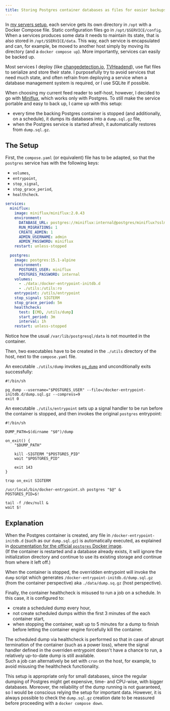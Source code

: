 ```yaml
---
title: Storing Postgres container databases as files for easier backups
---
```


In [my servers setup](https://github.com/jan4843/infrastructure), each service gets its own directory in `/opt` with a Docker Compose file. Static configuration files go in `/opt/$SERVICE/config`. When a services produces some data it needs to maintain its state, that is also stored in `/opt/$SERVICE/data`. This way, each service is encapsulated and can, for example, be moved to another host simply by moving its directory (and a `docker compose up`). More importantly, services can easily be backed up.

Most services I deploy (like [changedetection.io](https://changedetection.io), [TVHeadend](https://tvheadend.org)), use flat files to serialize and store their state. I purposefully try to avoid services that need much state, and often refrain from deploying a service when a database management system is required, or I use SQLite if possible.

When choosing my current feed reader to self-host, however, I decided to go with [Miniflux](https://miniflux.app), which works only with Postgres. To still make the service portable and easy to back up, I came up with this setup:

- every time the backing Postgres container is stopped (and additionally, on a schedule), it dumps its databases into a `dump.sql.gz` file,
- when the Postgres service is started afresh, it automatically restores from `dump.sql.gz`.

## The Setup

First, the `compose.yaml` (or equivalent) file has to be adapted, so that the `postgres` service has with the following keys:

- `volumes`,
- `entrypoint`,
- `stop_signal`,
- `stop_grace_period`,
- `healthcheck`.

```yaml
services:
  miniflux:
    image: miniflux/miniflux:2.0.43
    environment:
      DATABASE_URL: postgres://miniflux:internal@postgres/miniflux?sslmode=disable
      RUN_MIGRATIONS: 1
      CREATE_ADMIN: 1
      ADMIN_USERNAME: admin
      ADMIN_PASSWORD: miniflux
    restart: unless-stopped

  postgres:
    image: postgres:15.1-alpine
    environment:
      POSTGRES_USER: miniflux
      POSTGRES_PASSWORD: internal
    volumes:
      - ./data:/docker-entrypoint-initdb.d
      - ./utils:/utils:ro
    entrypoint: /utils/entrypoint
    stop_signal: SIGTERM
    stop_grace_period: 5m
    healthcheck:
      test: [CMD, /utils/dump]
      start_period: 3m
      interval: 1h
    restart: unless-stopped
```

Notice how the usual `/var/lib/postgresql/data` is not mounted in the container.

Then, two executables have to be created in the `./utils` directory of the host, next to the `compose.yaml` file.

An executable `./utils/dump` invokes [`pg_dump`](https://www.postgresql.org/docs/current/app-pgdump.html) and unconditionally exits successfully:

```shell
#!/bin/sh

pg_dump --username="$POSTGRES_USER" --file=/docker-entrypoint-initdb.d/dump.sql.gz --compress=9
exit 0
```

An executable `./utils/entrypoint` sets up a signal handler to be run before the container is stopped, and then invokes the original `postgres` entrypoint:

```shell
#!/bin/sh

DUMP_PATH=$(dirname "$0")/dump

on_exit() {
	"$DUMP_PATH"

	kill -SIGTERM "$POSTGRES_PID"
	wait "$POSTGRES_PID"

	exit 143
}

trap on_exit SIGTERM

/usr/local/bin/docker-entrypoint.sh postgres "$@" &
POSTGRES_PID=$!

tail -f /dev/null &
wait $!
```

## Explanation

When the Postgres container is created, any file in `/docker-entrypoint-initdb.d` (such as our `dump.sql.gz`) is automatically executed, as explained in [documentation for the official `postgres` Docker image](https://hub.docker.com/_/postgres).  
(If the container is restarted and a database already exists, it will ignore the initialization directory and continue to use its existing storage and continue from where it left off.)

When the container is stopped, the overridden entrypoint will invoke the `dump` script which generates `/docker-entrypoint-initdb.d/dump.sql.gz` (from the container perspective) aka `./data/dump.sq.gz` (host perspective).

Finally, the container healthcheck is misused to run a job on a schedule. In this case, it is configured to:

- create a scheduled dump every hour,
- not create scheduled dumps within the first 3 minutes of the each container start,
- when stopping the container, wait up to 5 minutes for a dump to finish before letting the container engine forcefully kill the container.

The scheduled dump via healthcheck is performed so that in case of abrupt termination of the container (such as a power loss), where the signal handler defined in the overriden entrypoint doesn't have a chance to run, a relatively up-to-date dump is still available.  
Such a job can alternatively be set with `cron` on the host, for example, to avoid misusing the healthcheck functionality.

This setup is appropriate only for small databases, since the regular dumping of Postgres might get expensive, time- and CPU-wise, with bigger databases. Moreover, the reliability of the dump running is not guaranteed, so I would be conscious relying the setup for important data. However, it is always possible to check the `dump.sql.gz` creation date to be reassured before proceeding with a `docker compose down`.

